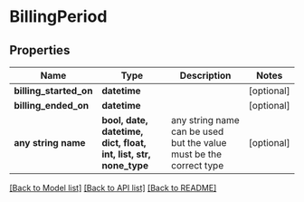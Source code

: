 # BillingPeriod


## Properties
Name | Type | Description | Notes
------------ | ------------- | ------------- | -------------
**billing_started_on** | **datetime** |  | [optional] 
**billing_ended_on** | **datetime** |  | [optional] 
**any string name** | **bool, date, datetime, dict, float, int, list, str, none_type** | any string name can be used but the value must be the correct type | [optional]

[[Back to Model list]](../README.md#documentation-for-models) [[Back to API list]](../README.md#documentation-for-api-endpoints) [[Back to README]](../README.md)


